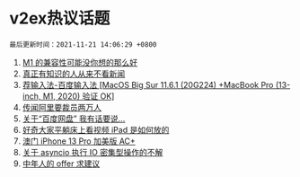 # v2ex热议话题

`最后更新时间：2021-11-21 14:06:29 +0800`

1. [M1 的兼容性可能没你想的那么好](https://www.v2ex.com/t/816760)
1. [真正有知识的人从来不看新闻](https://www.v2ex.com/t/816886)
1. [荐输入法-百度输入法 [MacOS Big Sur 11.6.1 (20G224) +MacBook Pro (13-inch, M1, 2020) 验证 OK]](https://www.v2ex.com/t/816808)
1. [传闻阿里要裁员两万人](https://www.v2ex.com/t/816810)
1. [关于“百度网盘” 我有话要说…](https://www.v2ex.com/t/816823)
1. [好奇大家平躺床上看视频 iPad 是如何放的](https://www.v2ex.com/t/816772)
1. [澳门 iPhone 13 Pro 加美版 AC+](https://www.v2ex.com/t/816830)
1. [关于 asyncio 执行 IO 密集型操作的不解](https://www.v2ex.com/t/816841)
1. [中年人的 offer 求建议](https://www.v2ex.com/t/816861)

